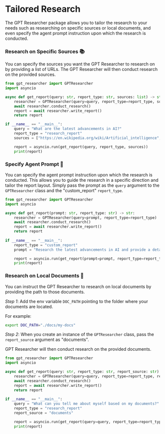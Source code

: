 # Tailored Research
The GPT Researcher package allows you to tailor the research to your needs such as researching on specific sources or local documents, and even specify the agent prompt instruction upon which the research is conducted.

### Research on Specific Sources 📚

You can specify the sources you want the GPT Researcher to research on by providing a list of URLs. The GPT Researcher will then conduct research on the provided sources.

```python
from gpt_researcher import GPTResearcher
import asyncio

async def get_report(query: str, report_type: str, sources: list) -> str:
    researcher = GPTResearcher(query=query, report_type=report_type, source_urls=sources)
    await researcher.conduct_research()
    report = await researcher.write_report()
    return report

if __name__ == "__main__":
    query = "What are the latest advancements in AI?"
    report_type = "research_report"
    sources = ["https://en.wikipedia.org/wiki/Artificial_intelligence", "https://www.ibm.com/watson/ai"]

    report = asyncio.run(get_report(query, report_type, sources))
    print(report)
```

### Specify Agent Prompt 📝

You can specify the agent prompt instruction upon which the research is conducted. This allows you to guide the research in a specific direction and tailor the report layout.
Simply pass the prompt as the `query` argument to the `GPTResearcher` class and the "custom_report" `report_type`.

```python
from gpt_researcher import GPTResearcher
import asyncio

async def get_report(prompt: str, report_type: str) -> str:
    researcher = GPTResearcher(query=prompt, report_type=report_type)
    await researcher.conduct_research()
    report = await researcher.write_report()
    return report
    
if __name__ == "__main__":
    report_type = "custom_report"
    prompt = "Research the latest advancements in AI and provide a detailed report in APA format including sources."

    report = asyncio.run(get_report(prompt=prompt, report_type=report_type))
    print(report)
```

### Research on Local Documents 📄
You can instruct the GPT Researcher to research on local documents by providing the path to those documents. 

*Step 1*: Add the env variable `DOC_PATH` pointing to the folder where your documents are located.

For example:

```bash
export DOC_PATH="./docs/my-docs"
```

*Step 2*: When you create an instance of the `GPTResearcher` class, pass the `report_source` argument as "documents".

GPT Researcher will then conduct research on the provided documents.

```python
from gpt_researcher import GPTResearcher
import asyncio

async def get_report(query: str, report_type: str, report_source: str) -> str:
    researcher = GPTResearcher(query=query, report_type=report_type, report_source=report_source)
    await researcher.conduct_research()
    report = await researcher.write_report()
    return report
    
if __name__ == "__main__":
    query = "What can you tell me about myself based on my documents?"
    report_type = "research_report"
    report_source = "documents"

    report = asyncio.run(get_report(query=query, report_type=report_type, report_source=report_source))
    print(report)
```